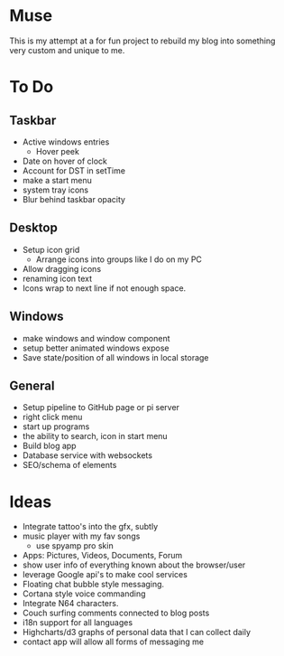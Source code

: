 # Muse

This is my attempt at a for fun project to rebuild my blog into something very custom and unique to me.

# To Do

## Taskbar
- Active windows entries
  - Hover peek
- Date on hover of clock
- Account for DST in setTime
- make a start menu
- system tray icons
- Blur behind taskbar opacity

## Desktop
- Setup icon grid
  - Arrange icons into groups like I do on my PC
- Allow dragging icons
- renaming icon text
- Icons wrap to next line if not enough space.

## Windows
- make windows and window component
- setup better animated windows expose
- Save state/position of all windows in local storage

## General
- Setup pipeline to GitHub page or pi server
- right click menu
- start up programs
- the ability to search, icon in start menu
- Build blog app
- Database service with websockets
- SEO/schema of elements

# Ideas
- Integrate tattoo's into the gfx, subtly
- music player with my fav songs
  - use spyamp pro skin
- Apps: Pictures, Videos, Documents, Forum
- show user info of everything known about the browser/user
- leverage Google api's to make cool services
- Floating chat bubble style messaging.
- Cortana style voice commanding
- Integrate N64 characters.
- Couch surfing comments connected to blog posts
- i18n support for all languages
- Highcharts/d3 graphs of personal data that I can collect daily
- contact app will allow all forms of messaging me
